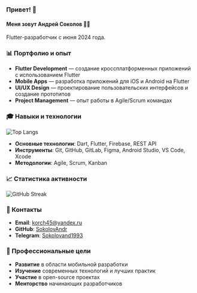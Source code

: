 ### Привет! 👋

#### Меня зовут Андрей Соколов 🧑‍💻
Flutter-разработчик с июня 2024 года. 

### 📊 Портфолио и опыт
* **Flutter Development** — создание кроссплатформенных приложений с использованием Flutter
* **Mobile Apps** — разработка приложений для iOS и Android на Flutter
* **UI/UX Design** — проектирование пользовательских интерфейсов и создание прототипов
* **Project Management** — опыт работы в Agile/Scrum командах

### 🎓 Навыки и технологии

![Top Langs](https://github-readme-stats.vercel.app/api/top-langs/?username=SokolovAndr&layout=compact)

* **Основные технологии**: Dart, Flutter, Firebase, REST API
* **Инструменты**: Git, GitHub, GitLab, Figma, Android Studio, VS Code, Xcode
* **Методологии**: Agile, Scrum, Kanban

### 📈 Статистика активности

![GitHub Streak](https://github-readme-streak-stats.herokuapp.com/?user=SokolovAndr)

### 🔗 Контакты
* **Email**: [korch45@yandex.ru](mailto:korch45@yandex.ru)
* **GitHub**: [SokolovAndr](https://github.com/SokolovAndr)
* **Telegram**: [Sokolovand1993](https://t.me/Sokolovand1993)

### 🎯 Профессиональные цели
* **Развитие** в области мобильной разработки
* **Изучение** современных технологий и лучших практик
* **Участие** в open-source проектах
* **Менторство** начинающих разработчиков
